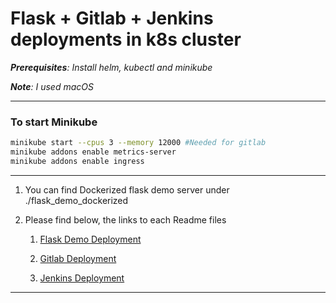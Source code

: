# Flask + Gitlab + Jenkins deployments in k8s cluster

_**Prerequisites**: Install helm, kubectl and minikube_

_**Note**: I used macOS_

---

### To start Minikube

```bash
minikube start --cpus 3 --memory 12000 #Needed for gitlab
minikube addons enable metrics-server
minikube addons enable ingress 
```

---

1. You can find Dockerized flask demo server under ./flask_demo_dockerized
2. Please find below, the links to each Readme files

    1. [Flask Demo Deployment](./k8s_config.d/flask_demo_deployment/Readme.md)

    2. [Gitlab Deployment](./k8s_config.d/gitlab_deployment/Readme.md)

    3. [Jenkins Deployment](./k8s_config.d/jenkins_deployment/Readme.md)

---